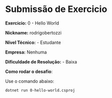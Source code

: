 # Submissão de Exercicio

**Exercicio:** 0 - Hello World

**Nickname:** rodrigobertozzi

**Nível Técnico:** - Estudante

**Empresa:** Nenhuma 

**Dificuldade de Resolução:** - Baixa

**Como rodar o desafio**: 

Use o comando abaixo: 
```bash
dotnet run 0-hello-world.csproj
```